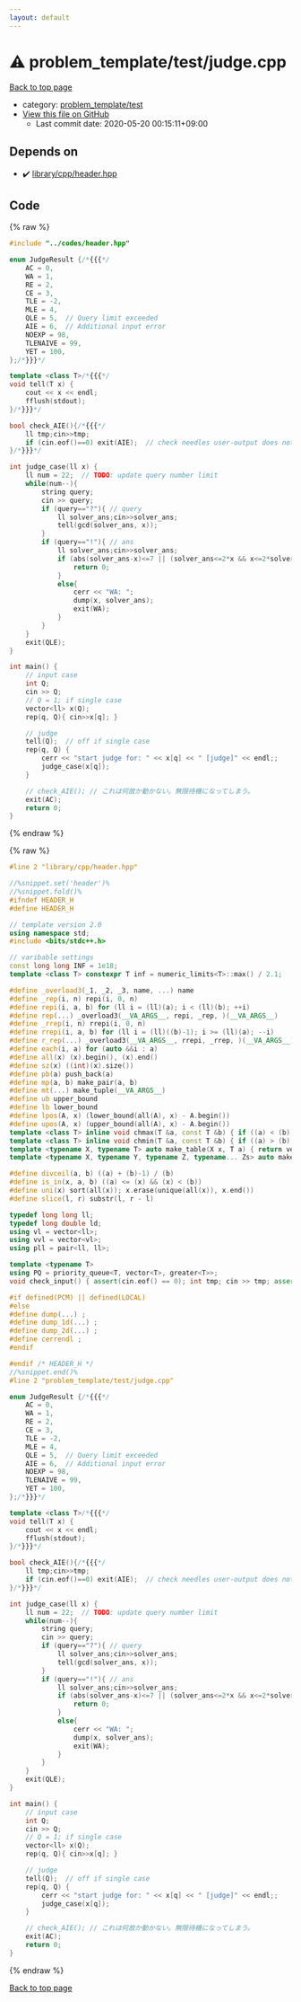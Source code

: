 ```yaml
---
layout: default
---
```


<!-- mathjax config similar to math.stackexchange -->
<script type="text/javascript" async
  src="https://cdnjs.cloudflare.com/ajax/libs/mathjax/2.7.5/MathJax.js?config=TeX-MML-AM_CHTML">
</script>
<script type="text/x-mathjax-config">
  MathJax.Hub.Config({
    TeX: { equationNumbers: { autoNumber: "AMS" }},
    tex2jax: {
      inlineMath: [ ['$','$'] ],
      processEscapes: true
    },
    "HTML-CSS": { matchFontHeight: false },
    displayAlign: "left",
    displayIndent: "2em"
  });
</script>

<script type="text/javascript" src="https://cdnjs.cloudflare.com/ajax/libs/jquery/3.4.1/jquery.min.js"></script>
<script src="https://cdn.jsdelivr.net/npm/jquery-balloon-js@1.1.2/jquery.balloon.min.js" integrity="sha256-ZEYs9VrgAeNuPvs15E39OsyOJaIkXEEt10fzxJ20+2I=" crossorigin="anonymous"></script>
<script type="text/javascript" src="../../../assets/js/copy-button.js"></script>
<link rel="stylesheet" href="../../../assets/css/copy-button.css" />


# :warning: problem_template/test/judge.cpp

<a href="../../../index.html">Back to top page</a>

* category: <a href="../../../index.html#76c92c32675513a9b45b3a525f3ad871">problem_template/test</a>
* <a href="{{ site.github.repository_url }}/blob/master/problem_template/test/judge.cpp">View this file on GitHub</a>
    - Last commit date: 2020-05-20 00:15:11+09:00




## Depends on

* :heavy_check_mark: <a href="../../library/cpp/header.hpp.html">library/cpp/header.hpp</a>


## Code

<a id="unbundled"></a>
{% raw %}
```cpp
#include "../codes/header.hpp"

enum JudgeResult {/*{{{*/
    AC = 0,
    WA = 1,
    RE = 2,
    CE = 3,
    TLE = -2,
    MLE = 4,
    QLE = 5,  // Query limit exceeded
    AIE = 6,  // Additional input error
    NOEXP = 98,
    TLENAIVE = 99,
    YET = 100,
};/*}}}*/

template <class T>/*{{{*/
void tell(T x) {
    cout << x << endl;
    fflush(stdout);
}/*}}}*/

bool check_AIE(){/*{{{*/
    ll tmp;cin>>tmp;
    if (cin.eof()==0) exit(AIE);  // check needles user-output does not exist
}/*}}}*/

int judge_case(ll x) {
    ll num = 22;  // TODO: update query number limit
    while(num--){
        string query;
        cin >> query;
        if (query=="?"){ // query
            ll solver_ans;cin>>solver_ans;
            tell(gcd(solver_ans, x));
        }
        if (query=="!"){ // ans
            ll solver_ans;cin>>solver_ans;
            if (abs(solver_ans-x)<=7 || (solver_ans<=2*x && x<=2*solver_ans)){
                return 0;
            }
            else{
                cerr << "WA: ";
                dump(x, solver_ans);
                exit(WA);
            }
        }
    }
    exit(QLE);
}

int main() {
    // input case
    int Q;
    cin >> Q;
    // Q = 1; if single case
    vector<ll> x(Q);
    rep(q, Q){ cin>>x[q]; }

    // judge
    tell(Q);  // off if single case
    rep(q, Q) {
        cerr << "start judge for: " << x[q] << " [judge]" << endl;;
        judge_case(x[q]); 
    }

    // check_AIE(); // これは何故か動かない。無限待機になってしまう。
    exit(AC);
    return 0;
}

```
{% endraw %}

<a id="bundled"></a>
{% raw %}
```cpp
#line 2 "library/cpp/header.hpp"

//%snippet.set('header')%
//%snippet.fold()%
#ifndef HEADER_H
#define HEADER_H

// template version 2.0
using namespace std;
#include <bits/stdc++.h>

// varibable settings
const long long INF = 1e18;
template <class T> constexpr T inf = numeric_limits<T>::max() / 2.1;

#define _overload3(_1, _2, _3, name, ...) name
#define _rep(i, n) repi(i, 0, n)
#define repi(i, a, b) for (ll i = (ll)(a); i < (ll)(b); ++i)
#define rep(...) _overload3(__VA_ARGS__, repi, _rep, )(__VA_ARGS__)
#define _rrep(i, n) rrepi(i, 0, n)
#define rrepi(i, a, b) for (ll i = (ll)((b)-1); i >= (ll)(a); --i)
#define r_rep(...) _overload3(__VA_ARGS__, rrepi, _rrep, )(__VA_ARGS__)
#define each(i, a) for (auto &&i : a)
#define all(x) (x).begin(), (x).end()
#define sz(x) ((int)(x).size())
#define pb(a) push_back(a)
#define mp(a, b) make_pair(a, b)
#define mt(...) make_tuple(__VA_ARGS__)
#define ub upper_bound
#define lb lower_bound
#define lpos(A, x) (lower_bound(all(A), x) - A.begin())
#define upos(A, x) (upper_bound(all(A), x) - A.begin())
template <class T> inline void chmax(T &a, const T &b) { if ((a) < (b)) (a) = (b); }
template <class T> inline void chmin(T &a, const T &b) { if ((a) > (b)) (a) = (b); }
template <typename X, typename T> auto make_table(X x, T a) { return vector<T>(x, a); }
template <typename X, typename Y, typename Z, typename... Zs> auto make_table(X x, Y y, Z z, Zs... zs) { auto cont = make_table(y, z, zs...); return vector<decltype(cont)>(x, cont); }

#define divceil(a, b) ((a) + (b)-1) / (b)
#define is_in(x, a, b) ((a) <= (x) && (x) < (b))
#define uni(x) sort(all(x)); x.erase(unique(all(x)), x.end())
#define slice(l, r) substr(l, r - l)

typedef long long ll;
typedef long double ld;
using vl = vector<ll>;
using vvl = vector<vl>;
using pll = pair<ll, ll>;

template <typename T>
using PQ = priority_queue<T, vector<T>, greater<T>>;
void check_input() { assert(cin.eof() == 0); int tmp; cin >> tmp; assert(cin.eof() == 1); }

#if defined(PCM) || defined(LOCAL)
#else
#define dump(...) ;
#define dump_1d(...) ;
#define dump_2d(...) ;
#define cerrendl ;
#endif

#endif /* HEADER_H */
//%snippet.end()%
#line 2 "problem_template/test/judge.cpp"

enum JudgeResult {/*{{{*/
    AC = 0,
    WA = 1,
    RE = 2,
    CE = 3,
    TLE = -2,
    MLE = 4,
    QLE = 5,  // Query limit exceeded
    AIE = 6,  // Additional input error
    NOEXP = 98,
    TLENAIVE = 99,
    YET = 100,
};/*}}}*/

template <class T>/*{{{*/
void tell(T x) {
    cout << x << endl;
    fflush(stdout);
}/*}}}*/

bool check_AIE(){/*{{{*/
    ll tmp;cin>>tmp;
    if (cin.eof()==0) exit(AIE);  // check needles user-output does not exist
}/*}}}*/

int judge_case(ll x) {
    ll num = 22;  // TODO: update query number limit
    while(num--){
        string query;
        cin >> query;
        if (query=="?"){ // query
            ll solver_ans;cin>>solver_ans;
            tell(gcd(solver_ans, x));
        }
        if (query=="!"){ // ans
            ll solver_ans;cin>>solver_ans;
            if (abs(solver_ans-x)<=7 || (solver_ans<=2*x && x<=2*solver_ans)){
                return 0;
            }
            else{
                cerr << "WA: ";
                dump(x, solver_ans);
                exit(WA);
            }
        }
    }
    exit(QLE);
}

int main() {
    // input case
    int Q;
    cin >> Q;
    // Q = 1; if single case
    vector<ll> x(Q);
    rep(q, Q){ cin>>x[q]; }

    // judge
    tell(Q);  // off if single case
    rep(q, Q) {
        cerr << "start judge for: " << x[q] << " [judge]" << endl;;
        judge_case(x[q]); 
    }

    // check_AIE(); // これは何故か動かない。無限待機になってしまう。
    exit(AC);
    return 0;
}

```
{% endraw %}

<a href="../../../index.html">Back to top page</a>


